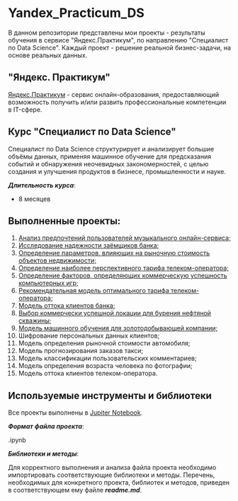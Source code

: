# Yandex_Practicum_DS

В данном репозитории представлены мои проекты - результаты обучения в сервисе "Яндекс.Практикум", по направлению "Специалист по Data Science". Каждый проект - решение реальной бизнес-задачи, на основе реальных данных.

## "Яндекс. Практикум"

 [Яндекс.Практикум](https://practicum.yandex.ru) - сервис онлайн-образования, предоставляющий возможность получить и/или развить профессиональные компетенции в IT-сфере.

## Курс "Специалист по Data Science"

Специалист по Data Science структурирует и анализирует большие объёмы данных, применяя машинное обучение для предсказания событий и обнаружения неочевидных закономерностей, с целью создания и улучшения продуктов в бизнесе, промышленности и науке.

***Длительность курса***:

* 8 месяцев

## Выполненные проекты:

1. [Анализ предпочтений пользователей музыкального онлайн-сервиса;](https://github.com/DmitrDmitr/Yandex_Practicum_DS/tree/main/1_Music_preferences)
2. [Исследование надежности заёмщиков банка;](https://github.com/DmitrDmitr/Yandex_Practicum_DS/tree/main/2_Borrower's_reliability)
3. [Определение параметров, влияющих на рыночную стоимость объектов недвижимости;](https://github.com/DmitrDmitr/Yandex_Practicum_DS/tree/main/3_Real_estate_price)
4. [Определение наиболее перспективного тарифа телеком-оператора;](https://github.com/DmitrDmitr/Yandex_Practicum_DS/tree/main/4_Telecom_tariff)
5. [Определение факторов, определяющих коммерческую успешность компьютерных игр;](https://github.com/DmitrDmitr/Yandex_Practicum_DS/tree/main/5_Games_commercial_success)
6. [Рекомендательная модель оптимального тарифа телеком-оператора;](https://github.com/DmitrDmitr/Yandex_Practicum_DS/tree/main/6_Optimal_telecom_tariff)
7. [Модель оттока клиентов банка;](https://github.com/DmitrDmitr/Yandex_Practicum_DS/tree/main/7_Bank_churn)
8. [Выбор коммерчески успешной локации для бурения нефтяной скважины;](https://github.com/DmitrDmitr/Yandex_Practicum_DS/tree/main/8_Сost-effective_oil_well)
9. [Модель машинного обучения для золотодобывающей компании;](https://github.com/DmitrDmitr/Yandex_Practicum_DS/tree/main/9_Gold_mining_company)
10. Шифрование персональных данных клиентов;
11. Модель определения рыночной стоимости автомобиля;
12. Модель прогнозирования заказов такси;
13. Модель классификации пользовательских комментариев;
14. Модель определения возраста человека по фотографии;
15. Модель оттока клиентов телеком-оператора.

## Используемые инструменты и библиотеки

Все проекты выполнены в [Jupiter Notebook](https://jupyter.org/install.html).

***Формат файла проекта***:

.ipynb

***Библиотеки и методы***:

Для корректного выполнения и анализа файла проекта необходимо импортировать соответствующие библиотеки и методы.
Перечень, необходимых для конкретного проекта, библиотек и методов, приведен в соответствующем ему файле ***readme.md***.
